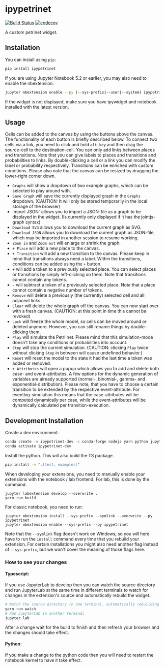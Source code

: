 
# ipypetrinet

[![Build Status](https://travis-ci.org/DFKI/ipypetrinet.svg?branch=master)](https://travis-ci.org/DFKI/ipypetrinet)
[![codecov](https://codecov.io/gh/DFKI/ipypetrinet/branch/master/graph/badge.svg)](https://codecov.io/gh/DFKI/ipypetrinet)

A custom petrinet widget.

## Installation
You can install using `pip`:

```bash
pip install ipypetrinet
```

If you are using Jupyter Notebook 5.2 or earlier, you may also need to enable
the nbextension:
```bash
jupyter nbextension enable --py [--sys-prefix|--user|--system] ipypetrinet
```

If the widget is not displayed, make sure you have ipywidget and notebook installed with the latest version.

## Usage
Cells can be added to the canvas by using the buttons above the canvas. The functionality of each button is briefly described below. To connect two cells via a link, you need to click and hold `alt-key` and then drag the source-cell to the destination-cell. You can only add links between places and transitions. Note that you can give labels to places and transitions and probabilities to links. By double-clicking a cell or a link you can modify the label or probability respectively. Transitions can be enriched with custom conditions. Please also note that the canvas can be resized by dragging the lower-right corner down.

- `Graphs` will show a dropdown of two example graphs, which can be selected to play around with.
- `Save Graph` will save the currently displayed graph in the `Graphs` dropdown. (CAUTION: It will only be stored temporarily in the local storage of the browser)
- Import JSON` allows you to import a JSON-file as a graph to be displayed in the widget. (Is currently only displayed if it has the jointjs-graph syntax)
- `Download SVG` allows you to download the current graph as SVG.
- `Download JSON` allows you to download the current graph as JSON-file, which may be imported in another session to resume working.
- `Zoom in` and `Zoom out` will enlarge or shrink the graph.
- `+ Place` will add a new place to the canvas.
- `+ Transition` will add a new transition to the canvas. Please keep in mind that transitions always need a label. Within the transitions, conditions can be added using the `+` button.
- `+` will add a token to a previously selected place. You can select places or transitions by simply left-clicking on them. Note that transitions cannot contain any tokens.
- `-` will subtract a token of a previously selected place. Note that a place cannot contain a negative number of tokens.
- `Remove` will delete a previously (the currently) selected cell and all adjacent links.
- `Clear` will delete the whole graph off the canvas. You can now start over with a fresh canvas. (CAUTION: at this point in time this cannot be revoked)
- `Lock` will freeze the whole model, so cells can be moved around or deleted anymore. However, you can still rename things by double-clicking them.
- `Play` will simulate the Petri net. Please mind that this simulation-mode doesn't take any conditions or probabilities into account.
- `Stop` will stop the current simulation. (CAUTION: clicking `Play` twice without clicking `Stop` in between will cause undefined behavior.)
- `Reset` will reset the model to the state it had the last time a token was added or removed.
- `+ Attributes` will open a popup which allows you to add and delete both case- and event-attributes. A few options for the dynamic generation of variables are already supported (normal-, binomial-, gamma- and exponential-distribution). Please note, that you have to choose a certain transition to be extended by the respective event-attribute. For eventlog-simulation this means that the case-attributes will be computed dynamically per case, while the event-attributes will be dynamically calculated per transition-execution.

## Development Installation
Create a dev environment:
```bash
conda create -n ipypetrinet-dev -c conda-forge nodejs yarn python jupyterlab
conda activate ipypetrinet-dev
```

Install the python. This will also build the TS package.
```bash
pip install -e ".[test, examples]"
```

When developing your extensions, you need to manually enable your extensions with the
notebook / lab frontend. For lab, this is done by the command:

```
jupyter labextension develop --overwrite .
yarn run build
```

For classic notebook, you need to run:

```
jupyter nbextension install --sys-prefix --symlink --overwrite --py ipypetrinet
jupyter nbextension enable --sys-prefix --py ipypetrinet
```

Note that the `--symlink` flag doesn't work on Windows, so you will here have to run
the `install` command every time that you rebuild your extension. For certain installations
you might also need another flag instead of `--sys-prefix`, but we won't cover the meaning
of those flags here.

### How to see your changes
#### Typescript:
If you use JupyterLab to develop then you can watch the source directory and run JupyterLab at the same time in different
terminals to watch for changes in the extension's source and automatically rebuild the widget.

```bash
# Watch the source directory in one terminal, automatically rebuilding when needed
yarn run watch
# Run JupyterLab in another terminal
jupyter lab
```

After a change wait for the build to finish and then refresh your browser and the changes should take effect.

#### Python:
If you make a change to the python code then you will need to restart the notebook kernel to have it take effect.
